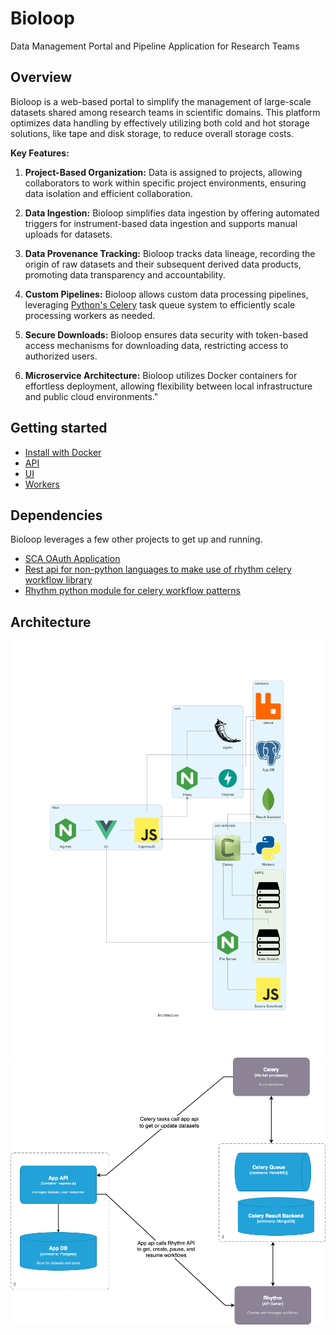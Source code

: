 


# Bioloop
Data Management Portal and Pipeline Application for Research Teams

## Overview
Bioloop is a web-based portal to simplify the management of large-scale datasets shared among research teams in scientific domains. This platform optimizes data handling by effectively utilizing both cold and hot storage solutions, like tape and disk storage, to reduce overall storage costs.

**Key Features:**

1. **Project-Based Organization:** Data is assigned to projects, allowing collaborators to work within specific project environments, ensuring data isolation and efficient collaboration.

2. **Data Ingestion:** Bioloop simplifies data ingestion by offering automated triggers for instrument-based data ingestion and supports manual uploads for datasets.

3. **Data Provenance Tracking:** Bioloop tracks data lineage, recording the origin of raw datasets and their subsequent derived data products, promoting data transparency and accountability.

4. **Custom Pipelines:** Bioloop allows custom data processing pipelines, leveraging [Python's Celery](https://docs.celeryq.dev/en/stable/getting-started/introduction.html) task queue system to efficiently scale processing workers as needed.

5. **Secure Downloads:** Bioloop ensures data security with token-based access mechanisms for downloading data, restricting access to authorized users.

6. **Microservice Architecture:** Bioloop utilizes Docker containers for effortless deployment, allowing flexibility between local infrastructure and public cloud environments."


## Getting started

- [Install with Docker](docs/install-docker.md)  
- [API](docs/api/index.md)  
- [UI](docs/ui/index.md)  
- [Workers](docs/worker/index.md)  

## Dependencies

Bioloop leverages a few other projects to get up and running. 

- [SCA OAuth Application](https://github.com/IUSCA/signet)  
- [Rest api for non-python languages to make use of rhythm celery workflow library](https://github.com/IUSCA/rhythm_api)  
- [Rhythm python module for celery workflow patterns](https://github.com/IUSCA/rhythm)  


## Architecture
<img src="docs/public/architecture.png" >
<br />
<img src="docs/public/app-celery-communication-diagram.png" >
